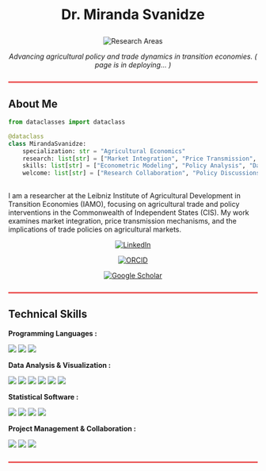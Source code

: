 # <p align="center">Dr. Miranda Svanidze</p>
<p align="center">
    <img src="https://img.shields.io/badge/Research_Areas :-Agricultural%20Trade%20Policy%20%7C%20Market%20Integration%20%7C%20Price%20Transmission-ffffff?style=for-the-badge&logoColor=dbcea5" alt="Research Areas"/>
    </p>

<p align="center">
    <i>Advancing agricultural policy and trade dynamics in transition economies. ( page is in deploying... )</i>
</p>

<hr style="border: 1px solid #EB5454; background-color: #EB5454; margin: 25px 0;">

## About Me

```python
from dataclasses import dataclass

@dataclass
class MirandaSvanidze:
    specialization: str = "Agricultural Economics"
    research: list[str] = ["Market Integration", "Price Transmission", "Agricultural Trade Policy"]
    skills: list[str] = ["Econometric Modeling", "Policy Analysis", "Data Interpretation"]
    welcome: list[str] = ["Research Collaboration", "Policy Discussions", "Academic Networking"]
   
```
I am a researcher at the Leibniz Institute of Agricultural Development in Transition Economies (IAMO), focusing on agricultural trade and policy interventions in the Commonwealth of Independent States (CIS). My work examines market integration, price transmission mechanisms, and the implications of trade policies on agricultural markets.

<p align="center">
  <a href="https://www.linkedin.com/in/miranda-svanidze-3ab49978/" target="_blank">
    <img src="https://img.shields.io/badge/LinkedIn-Profile-211e1b?style=for-the-badge&logo=linkedin&logoColor=EB5454" alt="LinkedIn"/>
  </a>
</p>
<p align="center">
  <a href="https://orcid.org/0000-0002-7803-9488" target="_blank">
    <img src="https://img.shields.io/badge/ORCID-Research IDs-211e1b?style=for-the-badge&logo=orcid&logoColor=EB5454" alt="ORCID"/>
  </a>
</p>

<p align="center">
  <a href="https://scholar.google.com/citations?user=hMJVAxsAAAAJ&hl=en" target="_blank">
    <img src="https://img.shields.io/badge/Google_Scholar-Profile-211e1b?style=for-the-badge&logo=google-scholar&logoColor=EB5454" alt="Google Scholar"/>
  </a>
</p>

<hr style="border: 1px solid #EB5454; background-color: #EB5454; margin: 25px 0;">

## Technical Skills

<p align="left"><strong>Programming Languages :</strong></p>

<p align="left">
    <img src="https://img.shields.io/badge/Python-211e1b?style=for-the-badge&logo=python&logoColor=EB5454"/>
    <img src="https://img.shields.io/badge/R-211e1b?style=for-the-badge&logo=r&logoColor=EB5454"/>
    <img src="https://img.shields.io/badge/MATLAB-211e1b?style=for-the-badge&logo=matlab&logoColor=EB5454"/>
</p>

<p align="left"><strong>Data Analysis & Visualization :</strong></p>

<p align="left">
    <img src="https://img.shields.io/badge/Pandas-211e1b?style=for-the-badge&logo=pandas&logoColor=EB5454"/>
    <img src="https://img.shields.io/badge/NumPy-211e1b?style=for-the-badge&logo=numpy&logoColor=EB5454"/>
    <img src="https://img.shields.io/badge/Matplotlib-211e1b?style=for-the-badge&logo=matplotlib&logoColor=EB5454"/>
    <img src="https://img.shields.io/badge/Seaborn-211e1b?style=for-the-badge&logo=seaborn&logoColor=EB5454"/>
    <img src="https://img.shields.io/badge/Tableau-211e1b?style=for-the-badge&logo=tableau&logoColor=EB5454"/>
    <img src="https://img.shields.io/badge/PowerBI-211e1b?style=for-the-badge&logo=powerbi&logoColor=EB5454"/>
</p>

<p align="left"><strong>Statistical Software :</strong></p>

<p align="left">
    <img src="https://img.shields.io/badge/STATA-211e1b?style=for-the-badge&logo=stata&logoColor=EB5454"/>
    <img src="https://img.shields.io/badge/EViews-211e1b?style=for-the-badge&logo=eviews&logoColor=EB5454"/>
    <img src="https://img.shields.io/badge/SPSS-211e1b?style=for-the-badge&logo=ibm&logoColor=EB5454"/>
    <img src="https://img.shields.io/badge/SAS-211e1b?style=for-the-badge&logo=sas&logoColor=EB5454"/>
</p>

<p align="left"><strong>Project Management & Collaboration :</strong></p>

<p align="left">
    <img src="https://img.shields.io/badge/GitHub-211e1b?style=for-the-badge&logo=github&logoColor=EB5454"/>
     <img src="https://img.shields.io/badge/Teams-211e1b?style=for-the-badge&logo=teams&logoColor=EB5454"/>
      <img src="https://img.shields.io/badge/Slack-211e1b?style=for-the-badge&logo=slack&logoColor=EB5454"/>
</p>

<hr style="border: 1px solid #EB5454; background-color: #EB5454; margin: 25px 0;">
